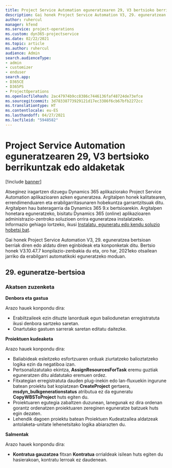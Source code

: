 ```yaml
---
title: Project Service Automation eguneratzearen 29, V3 bertsioko berrikuntzak edo aldaketak
description: Gai honek Project Service Automation V3, 29. eguneratzean erabilgarri dauden eginbideak eta konponketak ditu.
author: ruhercul
manager: kfend
ms.service: project-operations
ms.custom: dyn365-projectservice
ms.date: 02/22/2021
ms.topic: article
ms.author: ruhercul
audience: Admin
search.audienceType:
- admin
- customizer
- enduser
search.app:
- D365CE
- D365PS
- ProjectOperations
ms.openlocfilehash: 2ac47974b9cc8386c7446136faf48724de73efce
ms.sourcegitcommit: 3d78338773929121d17ec3386f6cb67bfb2272cc
ms.translationtype: HT
ms.contentlocale: eu-ES
ms.lasthandoff: 04/27/2021
ms.locfileid: "5948582"
---
```

# <a name="whats-new-or-changed-in-project-service-automation-update-release-29-v3"></a>Project Service Automation eguneratzearen 29, V3 bertsioko berrikuntzak edo aldaketak

[!include [banner](../includes/psa-now-project-operations.md)]

Atseginez iragartzen dizuegu Dynamics 365 aplikaziorako Project Service Automation aplikazioaren azken eguneratzea. Argitalpen honek kalitatearen, errendimenduaren eta erabilgarritasunaren hobekuntza garrantzitsuak ditu. Argitalpen hau bateragarria da Dynamics 365 9.x bertsioarekin. Argitalpen honetara eguneratzeko, bisitatu Dynamics 365 (online) aplikazioaren administrazio-zentroko soluzioen orrira eguneratzea instalatzeko. Informazio gehiago lortzeko, ikusi [Instalatu, eguneratu edo kendu soluzio hobetsi bat](/power-platform/admin/install-remove-preferred-solution).

Gai honek Project Service Automation V3, 29. eguneratzea bertsioan berriak diren edo aldatu diren eginbideak eta konponketak ditu. Bertsio honek V3.10.47.7 konpilazio-zenbakia du eta, oro har, 2021eko otsailean jarriko da erabilgarri automatikoki eguneratzeko moduan.

## <a name="update-release-29"></a>29. eguneratze-bertsioa

### <a name="bug-fixes"></a>Akatsen zuzenketa

**Denbora eta gastua**

Arazo hauek konpondu dira:

- Erabiltzaileek ezin dituzte lanorduak egun baliodunetan erregistratuta ikusi denbora sartzeko saretan.
- Onartutako gastuen sarrerak saretan editatu daitezke.

**Proiektuen kudeaketa**

Arazo hauek konpondu dira:

- Baliabideak esleitzeko esfortzuaren orduak ziurtatzeko balioztatzeko logika ezin da negatiboa izan.
- Pertsonalizatutako ekintza, **AssignResourcesForTask** eremu guztiak eguneratzen ditu aldatutako eremuen ordez.
- Fitxategian erregistratuta dauden plug-inekin edo lan-fluxuekin ingurune batean proiektu bat kopiatzean **CreateProject** gertaera, **msdyn_bulkgenerationstatus** atributua ez da eguneratu **CopyWBSToProject** huts egiten du.
- Proiektuaren egutegia zabaltzen duzunean, lanegunak ez dira ordenan gorantz ordenatzen proiektuaren zereginen eguneratze batzuek huts egin dezaten.
- Lehendik dagoen proiektu batean Proiektuen Kudeatzailea aldatzeak antolaketa-unitate lehenetsitako logika abiarazten du.

**Salmentak**

Arazo hauek konpondu dira:

- **Kontratua gauzatzea** fitxan **Kontratua** orrialdeak isilean huts egiten du hasierakoan, kontratu lerroak ez daudenean.